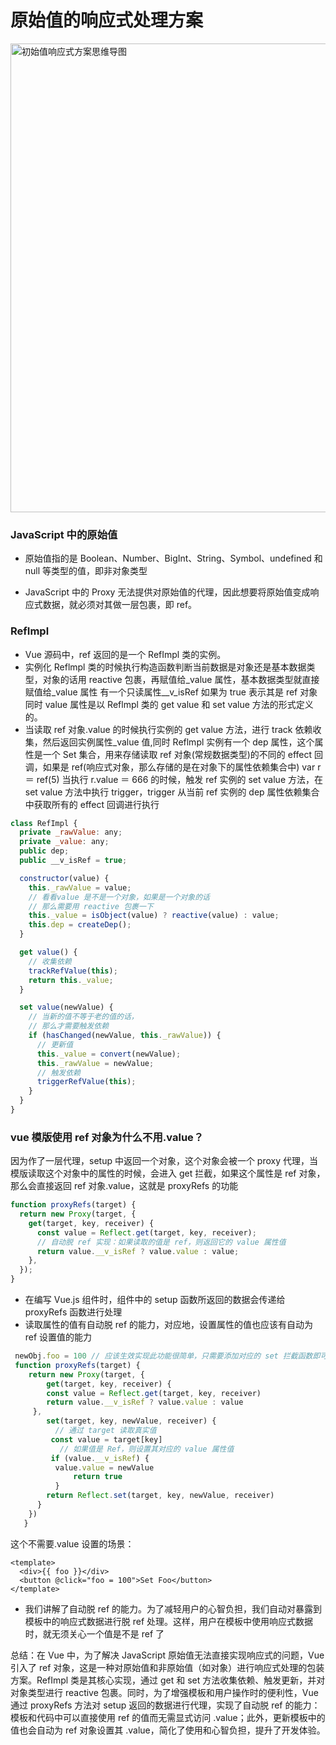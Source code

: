 # 原始值的响应式处理方案

<img src="/img/vue/初始值响应式方案思维导图.webp" alt="初始值响应式方案思维导图"  width=750 />

### JavaScript 中的原始值

- 原始值指的是 Boolean、Number、BigInt、String、Symbol、undefined 和 null 等类型的值，即非对象类型

- JavaScript 中的 Proxy 无法提供对原始值的代理，因此想要将原始值变成响应式数据，就必须对其做一层包裹，即 ref。

### RefImpl

- Vue 源码中，ref 返回的是一个 RefImpl 类的实例。
- 实例化 Reflmpl 类的时候执行构造函数判断当前数据是对象还是基本数据类型，对象的话用 reactive 包裹，再赋值给\_value 属性，基本数据类型就直接赋值给\_value 属性 有一个只读属性\_\_v_isRef 如果为 true 表示其是 ref 对象 同时 value 属性是以 Reflmpl 类的 get value 和 set value 方法的形式定义的。
- 当读取 ref 对象.value 的时候执行实例的 get value 方法，进行 track 依赖收集，然后返回实例属性\_value 值,同时 Reflmpl 实例有一个 dep 属性，这个属性是一个 Set 集合，用来存储读取 ref 对象(常规数据类型)的不同的 effect 回调，如果是 ref(响应式对象，那么存储的是在对象下的属性依赖集合中) var r ＝ ref(5) 当执行 r.value ＝ 666 的时候，触发 ref 实例的 set value 方法，在 set value 方法中执行 trigger，trigger 从当前 ref 实例的 dep 属性依赖集合中获取所有的 effect 回调进行执行

```javascript
class RefImpl {
  private _rawValue: any;
  private _value: any;
  public dep;
  public __v_isRef = true;

  constructor(value) {
    this._rawValue = value;
    // 看看value 是不是一个对象，如果是一个对象的话
    // 那么需要用 reactive 包裹一下
    this._value = isObject(value) ? reactive(value) : value;
    this.dep = createDep();
  }

  get value() {
    // 收集依赖
    trackRefValue(this);
    return this._value;
  }

  set value(newValue) {
    // 当新的值不等于老的值的话，
    // 那么才需要触发依赖
    if (hasChanged(newValue, this._rawValue)) {
      // 更新值
      this._value = convert(newValue);
      this._rawValue = newValue;
      // 触发依赖
      triggerRefValue(this);
    }
  }
}
```

### vue 模版使用 ref 对象为什么不用.value？

因为作了一层代理，setup 中返回一个对象，这个对象会被一个 proxy 代理，当模版读取这个对象中的属性的时候，会进入 get 拦截，如果这个属性是 ref 对象，那么会直接返回 ref 对象.value，这就是 proxyRefs 的功能

```javaScript
function proxyRefs(target) {
  return new Proxy(target, {
    get(target, key, receiver) {
      const value = Reflect.get(target, key, receiver);
      // 自动脱 ref 实现：如果读取的值是 ref，则返回它的 value 属性值
      return value.__v_isRef ? value.value : value;
    },
  });
}
```

- 在编写 Vue.js 组件时，组件中的 setup 函数所返回的数据会传递给 proxyRefs 函数进行处理
- 读取属性的值有自动脱 ref 的能力，对应地，设置属性的值也应该有自动为 ref 设置值的能力

```javaScript
 newObj.foo = 100 // 应该生效实现此功能很简单，只需要添加对应的 set 拦截函数即可：
 function proxyRefs(target) {
    return new Proxy(target, {
        get(target, key, receiver) {
        const value = Reflect.get(target, key, receiver)
        return value.__v_isRef ? value.value : value
     },
        set(target, key, newValue, receiver) {
          // 通过 target 读取真实值
         const value = target[key]
           // 如果值是 Ref，则设置其对应的 value 属性值
         if (value.__v_isRef) {
          value.value = newValue
              return true
          }
        return Reflect.set(target, key, newValue, receiver)
      }
    })
   }
```

这个不需要.value 设置的场景：

```vue
<template>
  <div>{{ foo }}</div>
  <button @click="foo = 100">Set Foo</button>
</template>
```

- 我们讲解了自动脱 ref 的能力。为了减轻用户的心智负担，我们自动对暴露到模板中的响应式数据进行脱 ref 处理。这样，用户在模板中使用响应式数据时，就无须关心一个值是不是 ref 了

总结：在 Vue 中，为了解决 JavaScript 原始值无法直接实现响应式的问题，Vue 引入了 ref 对象，这是一种对原始值和非原始值（如对象）进行响应式处理的包装方案。RefImpl 类是其核心实现，通过 get 和 set 方法收集依赖、触发更新，并对对象类型进行 reactive 包裹。同时，为了增强模板和用户操作时的便利性，Vue 通过 proxyRefs 方法对 setup 返回的数据进行代理，实现了自动脱 ref 的能力：模板和代码中可以直接使用 ref 的值而无需显式访问 .value；此外，更新模板中的值也会自动为 ref 对象设置其 .value，简化了使用和心智负担，提升了开发体验。
